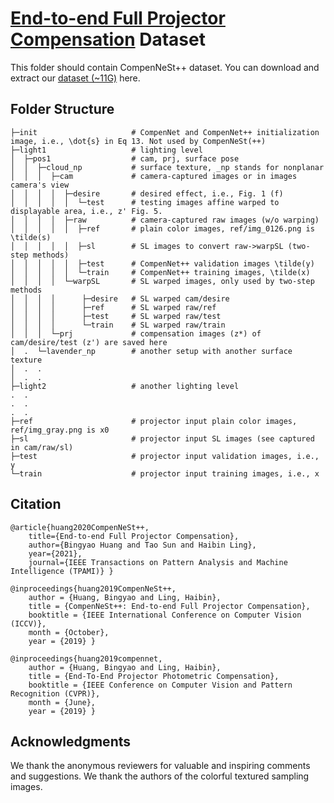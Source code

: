 

[End-to-end Full Projector Compensation][3] Dataset
===

This folder should contain CompenNeSt++ dataset. You can download and extract our [dataset (~11G)][5] here. 


## Folder Structure

    ├─init                     # CompenNet and CompenNet++ initialization image, i.e., \dot{s} in Eq 13. Not used by CompenNeSt(++)
    ├─light1                   # lighting level
    │  ├─pos1                  # cam, prj, surface pose
    │  │  ├─cloud_np           # surface texture, _np stands for nonplanar
    │  │  │  ├─cam             # camera-captured images or in images camera's view
    │  │  │  │  ├─desire       # desired effect, i.e., Fig. 1 (f)
    │  │  │  │  │  └─test      # testing images affine warped to displayable area, i.e., z' Fig. 5.
    │  │  │  │  ├─raw          # camera-captured raw images (w/o warping)
    │  │  │  │  │  ├─ref       # plain color images, ref/img_0126.png is \tilde(s)
    │  │  │  │  │  ├─sl        # SL images to convert raw->warpSL (two-step methods)
    │  │  │  │  │  ├─test      # CompenNet++ validation images \tilde(y)
    │  │  │  │  │  └─train     # CompenNet++ training images, \tilde(x)
    │  │  │  │  └─warpSL       # SL warped images, only used by two-step methods
    │  │  │  │      ├─desire   # SL warped cam/desire
    │  │  │  │      ├─ref      # SL warped raw/ref
    │  │  │  │      ├─test     # SL warped raw/test
    │  │  │  │      └─train    # SL warped raw/train
    │  │  │  └─prj             # compensation images (z*) of cam/desire/test (z') are saved here
    │  .  └─lavender_np        # another setup with another surface texture
    │  .  .
    │  .  .
    ├─light2                   # another lighting level
    .  .
    .  .
    .  .
    ├─ref                      # projector input plain color images, ref/img_gray.png is x0
    ├─sl                       # projector input SL images (see captured in cam/raw/sl) 
    ├─test                     # projector input validation images, i.e., y
    └─train                    # projector input training images, i.e., x

## Citation
    @article{huang2020CompenNeSt++,
        title={End-to-end Full Projector Compensation},
        author={Bingyao Huang and Tao Sun and Haibin Ling},
        year={2021},
        journal={IEEE Transactions on Pattern Analysis and Machine Intelligence (TPAMI)} }

    @inproceedings{huang2019CompenNeSt++,
        author = {Huang, Bingyao and Ling, Haibin},
        title = {CompenNeSt++: End-to-end Full Projector Compensation},
        booktitle = {IEEE International Conference on Computer Vision (ICCV)},
        month = {October},
        year = {2019} }

    @inproceedings{huang2019compennet,
        author = {Huang, Bingyao and Ling, Haibin},
        title = {End-To-End Projector Photometric Compensation},
        booktitle = {IEEE Conference on Computer Vision and Pattern Recognition (CVPR)},
        month = {June},
        year = {2019} }

## Acknowledgments
We thank the anonymous reviewers for valuable and inspiring comments and suggestions.
We thank the authors of the colorful textured sampling images. 

[1]: https://github.com/BingyaoHuang/CompenNet-plusplus
[2]: https://www3.cs.stonybrook.edu/~hling/publication/CompenNet++_sup-high-res.pdf
[3]: https://github.com/BingyaoHuang/CompenNeSt-plusplus
[4]: https://github.com/BingyaoHuang/CompenNet
[5]: https://bingyaohuang.github.com/pub/CompenNeSt++/full_cmp_data